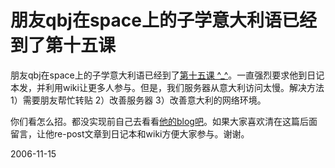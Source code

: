 # 朋友qbj在space上的子学意大利语已经到了第十五课

朋友qbj在space上的子学意大利语已经到了[第十五课 ^_^](http://arthurqbj.spaces.live.com/blog/cns!AFD3C49AD7D733B8!177.entry)。一直强烈要求他到日记本发，并利用wiki让更多人参与。但是，我们服务器从意大利访问太慢。解决方法 1）需要朋友帮忙转贴 2）改善服务器 3）改善意大利的网络环境。

你们看怎么招。都没实现前自己去看看[他的blog吧](http://arthurqbj.spaces.live.com/blog/)。如果大家喜欢清在这篇后面留言，让他re-post文章到日记本和wiki方便大家参与。谢谢。


2006-11-15
